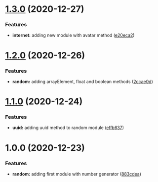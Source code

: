 # [1.3.0](https://github.com/roggervalf/fake-gen/compare/v1.2.0...v1.3.0) (2020-12-27)


### Features

* **internet:** adding new module with avatar method ([e20eca2](https://github.com/roggervalf/fake-gen/commit/e20eca25a9bb24c08c489fac488bad85fa43e025))

# [1.2.0](https://github.com/roggervalf/fake-gen/compare/v1.1.0...v1.2.0) (2020-12-26)


### Features

* **random:** adding arrayElement, float and boolean methods ([2ccae0d](https://github.com/roggervalf/fake-gen/commit/2ccae0de22ee9c240e0c97eb4a556b55bf85ddaf))

# [1.1.0](https://github.com/roggervalf/fake-gen/compare/v1.0.0...v1.1.0) (2020-12-24)


### Features

* **uuid:** adding uuid method to random module ([effb637](https://github.com/roggervalf/fake-gen/commit/effb637711a14c4b17649f98ee3a89eb9ad91421))

# 1.0.0 (2020-12-23)


### Features

* **random:** adding first module with number generator ([883cdea](https://github.com/roggervalf/fakerts/commit/883cdead148cf77319a9a73e5a776eac41562532))
